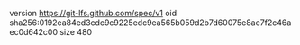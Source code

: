 version https://git-lfs.github.com/spec/v1
oid sha256:0192ea84ed3cdc9c9225edc9ea565b059d2b7d60075e8ae7f2c46aec0d642c00
size 480
